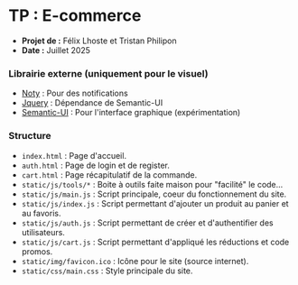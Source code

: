 # TP : E-commerce
- **Projet de :** Félix Lhoste et Tristan Philipon
- **Date :** Juillet 2025

### Librairie externe (uniquement pour le visuel)
- [Noty](https://github.com/psyll/Noty-JS) : Pour des notifications
- [Jquery](https://jquery.com) : Dépendance de Semantic-UI
- [Semantic-UI](https://semantic-ui.com) : Pour l'interface graphique (expérimentation)

### Structure
- `index.html` : Page d'accueil.
- `auth.html` : Page de login et de register.
- `cart.html` : Page récapitulatif de la commande.
- `static/js/tools/*` : Boite à outils faite maison pour "facilité" le code...
- `static/js/main.js` : Script principale, coeur du fonctionnement du site.
- `static/js/index.js` : Script permettant d'ajouter un produit au panier et au favoris.
- `static/js/auth.js` : Script permettant de créer et d'authentifier des utilisateurs.
- `static/js/cart.js` : Script permettant d'appliqué les réductions et code promos.
- `static/img/favicon.ico` : Icône pour le site (source internet).
- `static/css/main.css` : Style principale du site.
